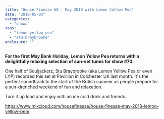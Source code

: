 ```yaml
---
title: "House Finesse 68 - May 2018 with Lemon Yellow Pea"
date: "2018-05-03"
categories: 
  - "shows"
tags: 
  - "lemon-yellow-pea"
  - "stu-braybrooke"
enclosure: ""
---
```


**For the first May Bank Holiday, Lemon Yellow Pea returns with a delightfully relaxing selection of sun-set tunes for show #70.**

One half of Souljackerz, Stu Braybrooke (aka Lemon Yellow Pea or even LYP) recorded this set at Pavillion in Colchester UK last month. It's the perfect soundtrack to the start of the British summer as people prepare for a sun-drenched weekend of fun and relaxation.

Turn it up load and enjoy with an ice cold drink and friends.

https://www.mixcloud.com/housefinesse/house-finesse-may-2018-lemon-yellow-pea/

